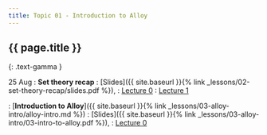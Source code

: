 ```yaml
---
title: Topic 01 - Introduction to Alloy
---
```


## {{ page.title }}
{: .text-gamma }

25 Aug
: **Set theory recap**
  : [Slides]({{ site.baseurl }}{% link _lessons/02-set-theory-recap/slides.pdf %}),
  : [Lecture 0](https://youtu.be/FCUVdVX-b2M)
  : [Lecture 1](https://youtu.be/4SWhZBGC-vI)

: [**Introduction to Alloy**]({{ site.baseurl }}{% link _lessons/03-alloy-intro/alloy-intro.md %})
  : [Slides]({{ site.baseurl }}{% link _lessons/03-alloy-intro/03-intro-to-alloy.pdf %}),
  : [Lecture 0](https://youtu.be/Z554297lYmM)
